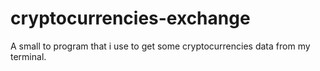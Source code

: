 # cryptocurrencies-exchange
A small to program that i use to get some cryptocurrencies data from my terminal.
